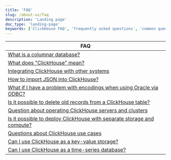 ```yaml
---
title: 'FAQ'
slug: /about-us/faq
description: 'Landing page'
doc_type: 'landing-page'
keywords: ['ClickHouse FAQ', 'frequently asked questions', 'common questions', 'help documentation', 'troubleshooting']
---
```


| FAQ                                                                                                                           |
|-------------------------------------------------------------------------------------------------------------------------------|
| [What is a columnar database?](/faq/general/columnar-database)                                                                |
| [What does "ClickHouse" mean?](/faq/general/dbms-naming)                                                                      |
| [Integrating ClickHouse with other systems](/faq/integration)                                                                 |
| [How to import JSON into ClickHouse?](/faq/integration/json-import)                                                           |
| [What if I have a problem with encodings when using Oracle via ODBC?](/faq/integration/oracle-odbc)                           |
| [Is it possible to delete old records from a ClickHouse table?](/faq/operations/delete-old-data)                              |
| [Question about operating ClickHouse servers and clusters](/faq/operations)                                                   |
| [Is it possible to deploy ClickHouse with separate storage and compute?](/faq/operations/deploy-separate-storage-and-compute) |
| [Questions about ClickHouse use cases](/faq/use-cases)                                                                        |
| [Can I use ClickHouse as a key-value storage?](/faq/use-cases/key-value)                                                      |
| [Can I use ClickHouse as a time-series database?](/faq/use-cases/time-series)                                                 |

